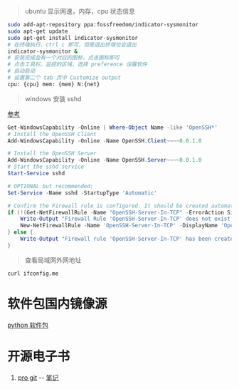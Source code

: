 > ubuntu 显示网速，内存，cpu 状态信息
```sh
sudo add-apt-repository ppa:fossfreedom/indicator-sysmonitor 
sudo apt-get update
sudo apt-get install indicator-sysmonitor
# 在终端执行，ctrl c 即可，但是退出终端也会退出
indicator-sysmonitor &
# 安装完成会有一个对应的图标，点击图标即可
# 点击工具栏，监控的区域，选择 preference 设置软件
# 自动启动
# 设置第二个 tab 页中 Customize output 
cpu: {cpu} mem: {mem} N:{net}
```

> windows 安装 sshd

[参考](https://docs.microsoft.com/en-us/windows-server/administration/openssh/openssh_install_firstuse)
```powershell
Get-WindowsCapability -Online | Where-Object Name -like 'OpenSSH*'
# Install the OpenSSH Client
Add-WindowsCapability -Online -Name OpenSSH.Client~~~~0.0.1.0

# Install the OpenSSH Server
Add-WindowsCapability -Online -Name OpenSSH.Server~~~~0.0.1.0
# Start the sshd service
Start-Service sshd

# OPTIONAL but recommended:
Set-Service -Name sshd -StartupType 'Automatic'

# Confirm the Firewall rule is configured. It should be created automatically by setup. Run the following to verify
if (!(Get-NetFirewallRule -Name "OpenSSH-Server-In-TCP" -ErrorAction SilentlyContinue | Select-Object Name, Enabled)) {
    Write-Output "Firewall Rule 'OpenSSH-Server-In-TCP' does not exist, creating it..."
    New-NetFirewallRule -Name 'OpenSSH-Server-In-TCP' -DisplayName 'OpenSSH Server (sshd)' -Enabled True -Direction Inbound -Protocol TCP -Action Allow -LocalPort 22
} else {
    Write-Output "Firewall rule 'OpenSSH-Server-In-TCP' has been created and exists."
}
```

> 查看局域网外网地址
```
curl ifconfig.me
```

# 软件包国内镜像源

[python 软件包](https://registry.npmmirror.com/binary.html?path=python/)


# 开源电子书
1. [pro git](https://git-scm.com/book/zh/v2) -- [笔记](notes/progit.md)
